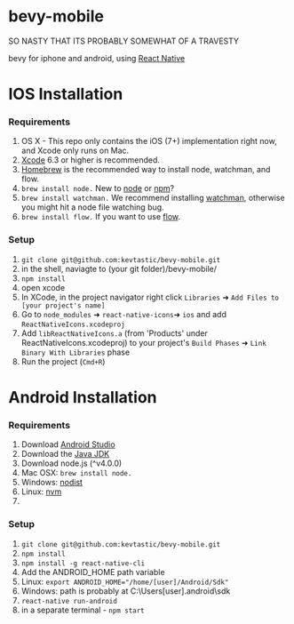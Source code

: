 # bevy-mobile #

SO NASTY THAT ITS PROBABLY SOMEWHAT OF A TRAVESTY

bevy for iphone and android, using <a href='https://facebook.github.io/react-native/'>React Native</a>

# IOS Installation #

### Requirements ###
1. OS X - This repo only contains the iOS (7+) implementation right now, and Xcode only runs on Mac.
2. <a href='https://developer.apple.com/xcode/downloads/'>Xcode</a> 6.3 or higher is recommended.
3. <a href='http://brew.sh/'>Homebrew</a> is the recommended way to install node, watchman, and flow.
4. ```brew install node.``` New to <a href='https://nodejs.org/'>node</a> or <a href='https://docs.npmjs.com/'>npm</a>?
5. ```brew install watchman.``` We recommend installing <a href='https://facebook.github.io/watchman/docs/install.html'>watchman</a>, otherwise you might hit a node file watching bug.
6. ```brew install flow.``` If you want to use <a href='http://www.flowtype.org/'>flow</a>.

### Setup ###
1. ```git clone git@github.com:kevtastic/bevy-mobile.git```
3. in the shell, naviagte to (your git folder)/bevy-mobile/
4. ```npm install```
5. open xcode
7. In XCode, in the project navigator right click `Libraries` ➜ `Add Files to [your project's name]`
8. Go to `node_modules` ➜ `react-native-icons`➜ `ios` and add `ReactNativeIcons.xcodeproj` 
9. Add `libReactNativeIcons.a` (from 'Products' under ReactNativeIcons.xcodeproj) to your project's `Build Phases` ➜ `Link Binary With Libraries` phase
11. Run the project (`Cmd+R`)

# Android Installation #

### Requirements ###
1. Download <a href='https://developer.android.com/sdk/index.html'>Android Studio</a>
2. Download the <a href='http://www.oracle.com/technetwork/java/javase/downloads/jdk8-downloads-2133151.html'>Java JDK</a>
3. Download node.js (^v4.0.0)
  1. Mac OSX: ```brew install node.```
  2. Windows: <a href='https://github.com/marcelklehr/nodist'>nodist</a>
  3. Linux: <a href='https://github.com/creationix/nvm'>nvm</a>
4. 

### Setup ###
1. ```git clone git@github.com:kevtastic/bevy-mobile.git```
2. ```npm install```
3. ```npm install -g react-native-cli```
4. Add the ANDROID_HOME path variable
  1. Linux: ```export ANDROID_HOME="/home/[user]/Android/Sdk"```
  2. Windows: path is probably at C:\Users\[user]\.android\sdk
5. ```react-native run-android```
6. in a separate terminal - ```npm start```
